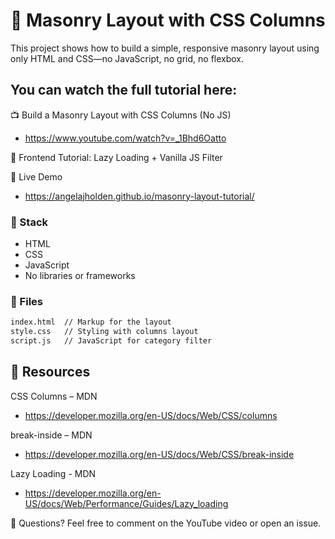 # 🧱 Masonry Layout with CSS Columns

This project shows how to build a simple, responsive masonry layout using only HTML and CSS—no JavaScript, no grid, no flexbox.

## You can watch the full tutorial here:

📺 Build a Masonry Layout with CSS Columns (No JS)

-   https://www.youtube.com/watch?v=_1Bhd6Oatto

🧰 Frontend Tutorial: Lazy Loading + Vanilla JS Filter

🚀 Live Demo

-   https://angelajholden.github.io/masonry-layout-tutorial/

### 🧰 Stack

-   HTML
-   CSS
-   JavaScript
-   No libraries or frameworks

### 📁 Files

```bash
index.html	// Markup for the layout
style.css	// Styling with columns layout
script.js	// JavaScript for category filter
```

## 🔗 Resources

CSS Columns – MDN

-   https://developer.mozilla.org/en-US/docs/Web/CSS/columns

break-inside – MDN

-   https://developer.mozilla.org/en-US/docs/Web/CSS/break-inside

Lazy Loading - MDN

-   https://developer.mozilla.org/en-US/docs/Web/Performance/Guides/Lazy_loading

💬 Questions?
Feel free to comment on the YouTube video or open an issue.
